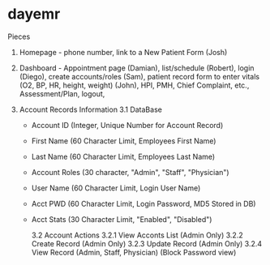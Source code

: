 # dayemr

Pieces

1. Homepage - phone number, link to a New Patient Form (Josh)
2. Dashboard - Appointment page (Damian), list/schedule (Robert), login (Diego), create accounts/roles (Sam), patient record form to enter vitals (O2, BP, HR, height, weight) (John), HPI, PMH, Chief Complaint, etc., Assessment/Plan, logout,

3. Account Records Information
   3.1 DataBase

   - Account ID (Integer, Unique Number for Account Record)
   - First Name (60 Character Limit, Employees First Name)
   - Last Name (60 Character Limit, Employees Last Name)
   - Account Roles (30 character, "Admin", "Staff", "Physician")
   - User Name (60 Character Limit, Login User Name)
   - Acct PWD (60 Character Limit, Login Password, MD5 Stored in DB)
   - Acct Stats (30 Character Limit, "Enabled", "Disabled")

     3.2 Account Actions
     3.2.1 View Acconts List (Admin Only)
     3.2.2 Create Record (Admin Only)
     3.2.3 Update Record (Admin Only)
     3.2.4 View Record (Admin, Staff, Physician) (Block Password view)
